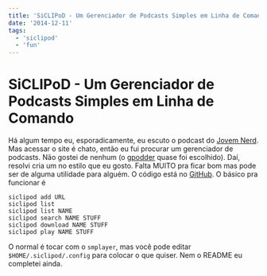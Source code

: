 ```yaml
---
title: 'SiCLIPoD - Um Gerenciador de Podcasts Simples em Linha de Comando'
date: '2014-12-11'
tags:
  - 'siclipod'
  - 'fun'
---
```


# SiCLIPoD - Um Gerenciador de Podcasts Simples em Linha de Comando

Há algum tempo eu, esporadicamente, eu escuto o podcast do [Jovem
Nerd](http://jovemnerd.com.br/categoria/nerdcast/).
Mas acessar o site é chato, então eu fui procurar um gerenciador de podcasts.
Não gostei de nenhum (o [gpodder](http://gpodder.org/) quase foi escolhido).
Daí, resolvi cria um no estilo que eu gosto.
Falta MUITO pra ficar bom mas pode ser de alguma utilidade para alguém.
O código está no [GitHub](https://github.com/abelsiqueira/siclipod).
O básico pra funcionar é

```
siclipod add URL
siclipod list
siclipod list NAME
siclipod search NAME STUFF
siclipod download NAME STUFF
siclipod play NAME STUFF
```

O normal é tocar com o `smplayer`,
mas você pode editar `$HOME/.siclipod/.config` para colocar o que quiser.
Nem o README eu completei ainda.
